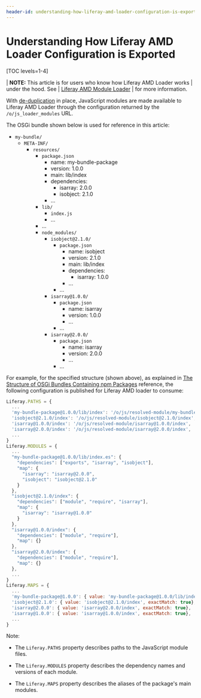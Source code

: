 ```yaml
---
header-id: understanding-how-liferay-amd-loader-configuration-is-exported
---
```


# Understanding How Liferay AMD Loader Configuration is Exported

[TOC levels=1-4]

| **NOTE:** This article is for users who know how Liferay AMD Loader works 
| under the hood. See 
| [Liferay AMD Module Loader](/docs/7-2/frameworks/-/knowledge_base/f/loading-amd-modules-in-liferay) 
| for more information.

With [de-duplication](/docs/7-2/reference/-/knowledge_base/r/how-the-liferay-npm-bundler-publishes-npm-packages#package-de-duplication) 
in place, JavaScript modules are made available to Liferay AMD Loader through 
the configuration returned by the `/o/js_loader_modules` URL.

The OSGi bundle shown below is used for reference in this article:

- `my-bundle/`
    - `META-INF/`
        - `resources/`
            - `package.json`
                - name: my-bundle-package
                - version: 1.0.0
                - main: lib/index
                - dependencies:
                    - isarray: 2.0.0
                    - isobject: 2.1.0
                - ...
            - `lib/`
                - `index.js`
                - ...
            - ...
            - `node_modules/`
                - `isobject@2.1.0/`
                    - `package.json`
                        - name: isobject
                        - version: 2.1.0
                        - main: lib/index
                        - dependencies:
                            - isarray: 1.0.0
                        - ...
                    - ...
                - `isarray@1.0.0/`
                    - `package.json`
                        - name: isarray
                        - version: 1.0.0
                        - ...
                    - ...
                - `isarray@2.0.0/`
                    - `package.json`
                        - name: isarray
                        - version: 2.0.0
                        - ...
                    - ...

For example, for the specified structure (shown above), as explained in 
[The Structure of OSGi Bundles Containing npm Packages](/docs/7-2/reference/-/knowledge_base/r/the-structure-of-osgi-bundles-containing-npm-packages) 
reference, the following configuration is published for Liferay AMD loader to 
consume:

```javascript
Liferay.PATHS = {
  ...
  'my-bundle-package@1.0.0/lib/index': '/o/js/resolved-module/my-bundle-package@1.0.0/lib/index',
  'isobject@2.1.0/index': '/o/js/resolved-module/isobject@2.1.0/index',
  'isarray@1.0.0/index': '/o/js/resolved-module/isarray@1.0.0/index',
  'isarray@2.0.0/index': '/o/js/resolved-module/isarray@2.0.0/index',
  ...
}
Liferay.MODULES = {
  ...
  "my-bundle-package@1.0.0/lib/index.es": {
    "dependencies": ["exports", "isarray", "isobject"],
    "map": {
      "isarray": "isarray@2.0.0", 
      "isobject": "isobject@2.1.0"
    }
  },
  "isobject@2.1.0/index": {
    "dependencies": ["module", "require", "isarray"],
    "map": {
      "isarray": "isarray@1.0.0"
    }
  },
  "isarray@1.0.0/index": {
    "dependencies": ["module", "require"],
    "map": {}
  },
  "isarray@2.0.0/index": {
    "dependencies": ["module", "require"],
    "map": {}
  },
  ...
}
Liferay.MAPS = {
  ...
  'my-bundle-package@1.0.0': { value: 'my-bundle-package@1.0.0/lib/index', exactMatch: true}
  'isobject@2.1.0': { value: 'isobject@2.1.0/index', exactMatch: true},
  'isarray@2.0.0': { value: 'isarray@2.0.0/index', exactMatch: true},
  'isarray@1.0.0': { value: 'isarray@1.0.0/index', exactMatch: true},
  ...
}
```


Note:

- The `Liferay.PATHS` property describes paths to the JavaScript module files.

- The `Liferay.MODULES` property describes the dependency names and versions of 
  each module.

- The `Liferay.MAPS` property describes the aliases of the package's main 
  modules.
